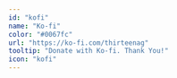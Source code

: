 ```yaml
---
id: "kofi"
name: "Ko-fi"
color: "#0067fc"
url: "https://ko-fi.com/thirteenag"
tooltip: "Donate with Ko-fi. Thank You!"
icon: "kofi"
---
```

